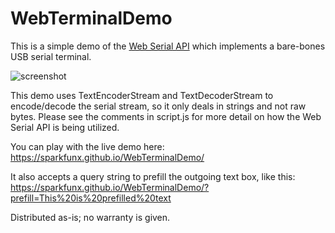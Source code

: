 # WebTerminalDemo

This is a simple demo of the [Web Serial API](https://web.dev/serial/) which implements a bare-bones USB serial terminal.

![screenshot](https://github.com/sparkfunX/WebTerminalDemo/raw/main/img/scrot.png)

This demo uses TextEncoderStream and TextDecoderStream to encode/decode the serial stream, so it only deals in strings and not raw bytes.
Please see the comments in script.js for more detail on how the Web Serial API is being utilized. 

You can play with the live demo here:
https://sparkfunx.github.io/WebTerminalDemo/

It also accepts a query string to prefill the outgoing text box, like this:
https://sparkfunx.github.io/WebTerminalDemo/?prefill=This%20is%20prefilled%20text

Distributed as-is; no warranty is given.
